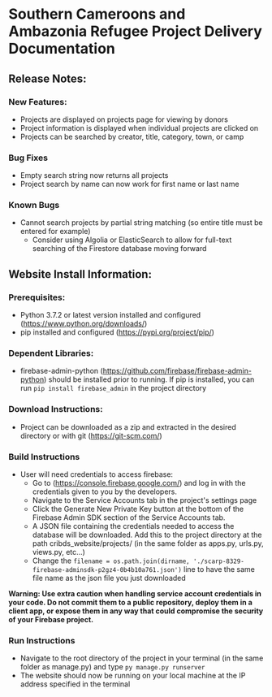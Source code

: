 # Southern Cameroons and Ambazonia Refugee Project Delivery Documentation

## Release Notes:
### New Features:
- Projects are displayed on projects page for viewing by donors
- Project information is displayed when individual projects are clicked on
- Projects can be searched by creator, title, category, town, or camp
### Bug Fixes
- Empty search string now returns all projects
- Project search by name can now work for first name or last name
### Known Bugs
- Cannot search projects by partial string matching (so entire title must be entered for example)
  - Consider using Algolia or ElasticSearch to allow for full-text searching of the Firestore database moving forward

## Website Install Information:
### Prerequisites:
- Python 3.7.2 or latest version installed and configured (https://www.python.org/downloads/)
- pip installed and configured (https://pypi.org/project/pip/)
### Dependent Libraries:
- firebase-admin-python (https://github.com/firebase/firebase-admin-python) should be installed prior to running. If pip is installed, you can run ```pip install firebase_admin``` in the project directory
### Download Instructions:
- Project can be downloaded as a zip and extracted in the desired directory or with git (https://git-scm.com/)
### Build Instructions
- User will need credentials to access firebase:
  - Go to (https://console.firebase.google.com/) and log in with the credentials given to you by the developers. 
  - Navigate to the Service Accounts tab in the project's settings page
  - Click the Generate New Private Key button at the bottom of the Firebase Admin SDK section of the Service Accounts tab.
  - A JSON file containing the credentials needed to access the database will be downloaded. Add this to the project directory at the path cribds_website/projects/ (in the same folder as apps.py, urls.py, views.py, etc...)
  - Change the ```filename = os.path.join(dirname, './scarp-8329-firebase-adminsdk-p2gz4-0b4b10a761.json')``` line to have the same file name as the json file you just downloaded
  
**Warning: Use extra caution when handling service account credentials in your code. Do not commit them to a public repository, deploy them in a client app, or expose them in any way that could compromise the security of your Firebase project.**
### Run Instructions
- Navigate to the root directory of the project in your terminal (in the same folder as manage.py) and type ```py manage.py runserver```
- The website should now be running on your local machine at the IP address specified in the terminal
